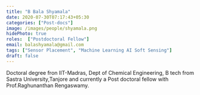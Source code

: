 ```yaml
---
title: "B Bala Shyamala"
date: 2020-07-30T07:17:43+05:30
categories: ["Post-docs"]
image: /images/people/shyamala.png
hidePhoto: true
roles:  ["Postdoctoral Fellow"]
email: balashyamala@gmail.com
tags: ["Sensor Placement", "Machine Learning AI Soft Sensing"]
draft: false
---
```



Doctoral degree fron IIT-Madras, Dept of Chemical Engineering, B tech from Sastra University,Tanjore and currently a Post doctoral fellow with Prof.Raghunanthan Rengaswamy.